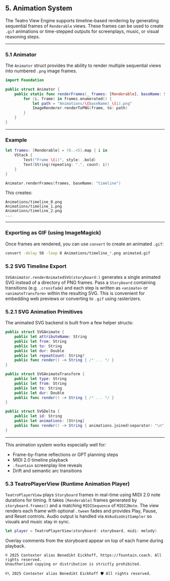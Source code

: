 ## 5. Animation System

The Teatro View Engine supports timeline-based rendering by generating sequential frames of `Renderable` views. These frames can be used to create `.gif` animations or time-stepped outputs for screenplays, music, or visual reasoning steps.

---

### 5.1 Animator

The `Animator` struct provides the ability to render multiple sequential views into numbered `.png` image frames.

```swift
import Foundation

public struct Animator {
    public static func renderFrames(_ frames: [Renderable], baseName: String = "frame") {
        for (i, frame) in frames.enumerated() {
            let path = "Animations/\(baseName)_\(i).png"
            ImageRenderer.renderToPNG(frame, to: path)
        }
    }
}
```

---

### Example

```swift
let frames: [Renderable] = (0..<5).map { i in
    VStack {
        Text("Frame \(i)", style: .bold)
        Text(String(repeating: ".", count: i))
    }
}

Animator.renderFrames(frames, baseName: "timeline")
```

This creates:

```
Animations/timeline_0.png
Animations/timeline_1.png
Animations/timeline_2.png
...
```

---

### Exporting as GIF (using ImageMagick)

Once frames are rendered, you can use `convert` to create an animated `.gif`:

```bash
convert -delay 50 -loop 0 Animations/timeline_*.png animated.gif
```

### 5.2 SVG Timeline Export

`SVGAnimator.renderAnimatedSVG(storyboard:)` generates a single animated SVG
instead of a directory of PNG frames. Pass a `Storyboard` containing transitions
(e.g. `.crossfade`) and each step is written as `<animate>` or
`<animateTransform>` within the resulting SVG. This is convenient for embedding
web previews or converting to `.gif` using rasterizers.

### 5.2.1 SVG Animation Primitives

The animated SVG backend is built from a few helper structs:

```swift
public struct SVGAnimate {
    public let attributeName: String
    public let from: String
    public let to: String
    public let dur: Double
    public let repeatCount: String?
    public func render() -> String { /* ... */ }
}

public struct SVGAnimateTransform {
    public let type: String
    public let from: String
    public let to: String
    public let dur: Double
    public func render() -> String { /* ... */ }
}

public struct SVGDelta {
    public let id: String
    public let animations: [String]
    public func render() -> String { animations.joined(separator: "\n") }
}
```

---

This animation system works especially well for:
- Frame-by-frame reflections or GPT planning steps
- MIDI 2.0 timeline playback
- `.fountain` screenplay line reveals
- Drift and semantic arc transitions

### 5.3 TeatroPlayerView (Runtime Animation Player)

`TeatroPlayerView` plays `Storyboard` frames in real-time using MIDI 2.0 note
durations for timing. It takes `[Renderable]` frames generated by
`storyboard.frames()` and a matching `MIDISequence` of `MIDI2Note`. The view renders each frame
with optional `.tween` fades and provides Play, Pause, and Reset controls.
Audio output is handled via `AVAudioUnitSampler` so visuals and music stay in
sync.

```swift
let player = TeatroPlayerView(storyboard: storyboard, midi: melody)
```

Overlay comments from the storyboard appear on top of each frame during
playback.


```
© 2025 Contexter alias Benedikt Eickhoff, https://fountain.coach. All rights reserved.
Unauthorized copying or distribution is strictly prohibited.
```

``````text
©\ 2025 Contexter alias Benedikt Eickhoff 🛡️ All rights reserved.
``````
